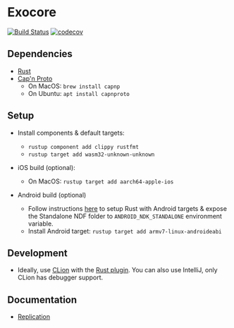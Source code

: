 # Exocore
[![Build Status](https://dev.azure.com/appaquet/exocore/_apis/build/status/appaquet.exocore?branchName=master)](https://dev.azure.com/appaquet/exocore/_build/latest?definitionId=1&branchName=master)
[![codecov](https://codecov.io/gh/appaquet/exocore/branch/master/graph/badge.svg?token=OKZAHfPlaP)](https://codecov.io/gh/appaquet/exocore)

## Dependencies
* [Rust](https://www.rust-lang.org/learn/get-started)
* [Cap'n Proto](https://capnproto.org/install.html)
    * On MacOS: `brew install capnp` 
    * On Ubuntu: `apt install capnproto` 

## Setup
* Install components & default targets:
  * `rustup component add clippy rustfmt`
  * `rustup target add wasm32-unknown-unknown`

* iOS build (optional):
  * On MacOS: `rustup target add aarch64-apple-ios`

* Android build (optional)
  * Follow instructions [here](https://github.com/kennytm/rust-ios-android) to setup Rust with Android targets & expose the Standalone NDF folder to `ANDROID_NDK_STANDALONE` environment variable.
  * Install Android target: `rustup target add armv7-linux-androideabi`

## Development
* Ideally, use [CLion](https://www.jetbrains.com/clion/) with the [Rust plugin](https://github.com/intellij-rust/intellij-rust). 
  You can also use IntelliJ, only CLion has debugger support.

## Documentation
* [Replication](data/replication.md)
